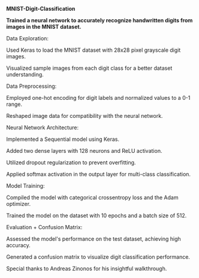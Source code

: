 **MNIST-Digit-Classification**

**Trained a neural network to accurately recognize handwritten digits from images in the MNIST dataset.**

Data Exploration:

Used Keras to load the MNIST dataset with 28x28 pixel grayscale digit images.

Visualized sample images from each digit class for a better dataset understanding.

Data Preprocessing:

Employed one-hot encoding for digit labels and normalized values to a 0-1 range.

Reshaped image data for compatibility with the neural network.

Neural Network Architecture:

Implemented a Sequential model using Keras.

Added two dense layers with 128 neurons and ReLU activation.

Utilized dropout regularization to prevent overfitting.

Applied softmax activation in the output layer for multi-class classification.

Model Training:

Compiled the model with categorical crossentropy loss and the Adam optimizer.

Trained the model on the dataset with 10 epochs and a batch size of 512.

Evaluation + Confusion Matrix:

Assessed the model's performance on the test dataset, achieving high accuracy.

Generated a confusion matrix to visualize digit classification performance.

Special thanks to Andreas Zinonos for his insightful walkthrough.

